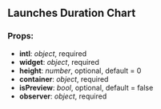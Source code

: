 ## **Launches Duration Chart**

### Props:

- **intl**: _object_, required
- **widget**: _object_, required
- **height**: _number_, optional, default = 0
- **container**: _object_, required
- **isPreview**: _bool_, optional, default = false
- **observer**: _object_, required
